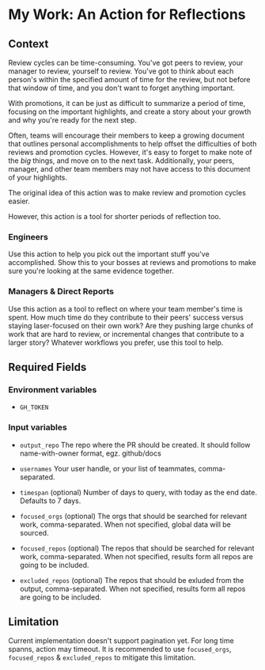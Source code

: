 # My Work: An Action for Reflections

## Context
Review cycles can be time-consuming. You've got peers to review, your manager to review, yourself to review. You've got to think about each person's within the specified amount of time for the review, but not before that window of time, and you don't want to forget anything important.

With promotions, it can be just as difficult to summarize a period of time, focusing on the important highlights, and create a story about your growth and why you're ready for the next step.

Often, teams will encourage their members to keep a growing document that outlines personal accomplishments to help offset the difficulties of both reviews and promotion cycles. However, it's easy to forget to make note of the *big* things, and move on to the next task. Additionally, your peers, manager, and other team members may not have access to this document of your highlights.

The original idea of this action was to make review and promotion cycles easier.

However, this action is a tool for shorter periods of reflection too.

### Engineers
Use this action to help you pick out the important stuff you've accomplished. Show this to your bosses at reviews and promotions to make sure you're looking at the same evidence together.

### Managers & Direct Reports
Use this action as a tool to reflect on where your team member's time is spent. How much time do they contribute to their peers' success versus staying laser-focused on their own work? Are they pushing large chunks of work that are hard to review, or incremental changes that contribute to a larger story? Whatever workflows you prefer, use this tool to help.

## Required Fields
### Environment variables
- `GH_TOKEN`

### Input variables
- `output_repo`
The repo where the PR should be created. It should follow name-with-owner format, egz. github/docs

- `usernames`
Your user handle, or your list of teammates, comma-separated.

- `timespan` (optional)
Number of days to query, with today as the end date. Defaults to 7 days.

- `focused_orgs` (optional)
The orgs that should be searched for relevant work, comma-separated. When not specified, global data will be sourced.

- `focused_repos` (optional)
The repos that should be searched for relevant work, comma-separated. When not specified, results form all repos are going to be included.

- `excluded_repos` (optional)
The repos that should be exluded from the output, comma-separated. When not specified, results form all repos are going to be included.

## Limitation
Current implementation doesn't support pagination yet. For long time spanns, action may timeout. It is recommended to use `focused_orgs`, `focused_repos` & `excluded_repos` to mitigate this limitation.
